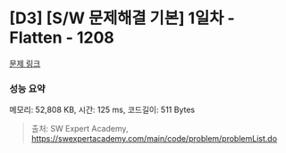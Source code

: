 # [D3] [S/W 문제해결 기본] 1일차 - Flatten - 1208 

[문제 링크](https://swexpertacademy.com/main/code/problem/problemDetail.do?contestProbId=AV139KOaABgCFAYh) 

### 성능 요약

메모리: 52,808 KB, 시간: 125 ms, 코드길이: 511 Bytes



> 출처: SW Expert Academy, https://swexpertacademy.com/main/code/problem/problemList.do